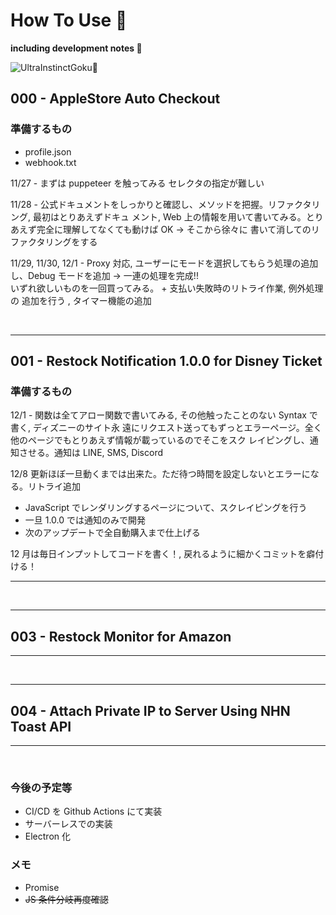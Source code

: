 # How To Use 🤯

**including development notes 🐾**

![UltraInstinctGoku👋](https://steamuserimages-a.akamaihd.net/ugc/933813375174275464/A547CA1C4D425339D0D2043E6527DC24F8BF08CD/?imw=5000&imh=5000&ima=fit&impolicy=Letterbox&imcolor=%23000000&letterbox=false)

## 000 - AppleStore Auto Checkout

### 準備するもの

- profile.json
- webhook.txt

11/27 - まずは puppeteer を触ってみる セレクタの指定が難しい

11/28 - 公式ドキュメントをしっかりと確認し、メソッドを把握。リファクタリング, 最初はとりあえずドキュ
メント, Web 上の情報を用いて書いてみる。とりあえず完全に理解してなくても動けば OK -> そこから徐々に
書いて消してのリファクタリングをする

11/29, 11/30, 12/1 - Proxy 対応, ユーザーにモードを選択してもらう処理の追加し、Debug モードを追加 ->
一連の処理を完成!! <br> いずれ欲しいものを一回買ってみる。 + 支払い失敗時のリトライ作業, 例外処理の
追加を行う , タイマー機能の追加

<br>

---

## 001 - Restock Notification 1.0.0 for Disney Ticket

### 準備するもの

12/1 - 関数は全てアロー関数で書いてみる, その他触ったことのない Syntax で書く, ディズニーのサイト永
遠にリクエスト送ってもずっとエラーページ。全く他のページでもとりあえず情報が載っているのでそこをスク
レイピングし、通知させる。通知は LINE, SMS, Discord

12/8 更新ほぼ一旦動くまでは出来た。ただ待つ時間を設定しないとエラーになる。リトライ追加

- JavaScript でレンダリングするページについて、スクレイピングを行う
- 一旦 1.0.0 では通知のみで開発
- 次のアップデートで全自動購入まで仕上げる

12 月は毎日インプットしてコードを書く！, 戻れるように細かくコミットを癖付ける！

---

<br>

---

## 003 - Restock Monitor for Amazon

---

<br>

---

## 004 - Attach Private IP to Server Using NHN Toast API

---

<br>

### 今後の予定等

- CI/CD を Github Actions にて実装
- サーバーレスでの実装
- Electron 化

### メモ

- Promise
- ~~JS 条件分岐再度確認~~
